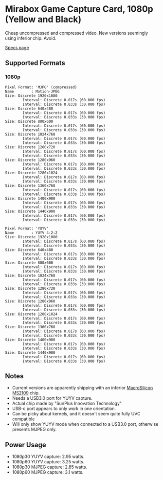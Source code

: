 # Mirabox Game Capture Card, 1080p (Yellow and Black)

Cheap uncompressed and compressed video. New versions seemingly using inferior chip. Avoid.

[Specs page](https://miraboxbuy.com/collections/capture-card/products/mirabox-game-capture-card-usb3-1-type-c-hdmi-capture-card-1080p-60fps-hd-audio-video-capture-device-camlink-for-ps4-switch-obs-youtube-live-streaming-and-recording-compatible-with-windows-mac-os-linux)

## Supported Formats

### 1080p

``` text
Pixel Format: 'MJPG' (compressed)
Name        : Motion-JPEG
Size: Discrete 1920x1080
        Interval: Discrete 0.017s (60.000 fps)
        Interval: Discrete 0.033s (30.000 fps)
Size: Discrete 640x480
        Interval: Discrete 0.017s (60.000 fps)
        Interval: Discrete 0.033s (30.000 fps)
Size: Discrete 800x600
        Interval: Discrete 0.017s (60.000 fps)
        Interval: Discrete 0.033s (30.000 fps)
Size: Discrete 1024x768
        Interval: Discrete 0.017s (60.000 fps)
        Interval: Discrete 0.033s (30.000 fps)
Size: Discrete 1280x720
        Interval: Discrete 0.017s (60.000 fps)
        Interval: Discrete 0.033s (30.000 fps)
Size: Discrete 1280x960
        Interval: Discrete 0.017s (60.000 fps)
        Interval: Discrete 0.033s (30.000 fps)
Size: Discrete 1280x1024
        Interval: Discrete 0.017s (60.000 fps)
        Interval: Discrete 0.033s (30.000 fps)
Size: Discrete 1360x768
        Interval: Discrete 0.017s (60.000 fps)
        Interval: Discrete 0.033s (30.000 fps)
Size: Discrete 1400x900
        Interval: Discrete 0.017s (60.000 fps)
        Interval: Discrete 0.033s (30.000 fps)
Size: Discrete 1440x900
        Interval: Discrete 0.017s (60.000 fps)
        Interval: Discrete 0.033s (30.000 fps)

Pixel Format: 'YUYV'
Name        : YUYV 4:2:2
Size: Discrete 1920x1080
        Interval: Discrete 0.017s (60.000 fps)
        Interval: Discrete 0.033s (30.000 fps)
Size: Discrete 640x480
        Interval: Discrete 0.017s (60.000 fps)
        Interval: Discrete 0.033s (30.000 fps)
Size: Discrete 800x600
        Interval: Discrete 0.017s (60.000 fps)
        Interval: Discrete 0.033s (30.000 fps)
Size: Discrete 1024x768
        Interval: Discrete 0.017s (60.000 fps)
        Interval: Discrete 0.033s (30.000 fps)
Size: Discrete 1280x720
        Interval: Discrete 0.017s (60.000 fps)
        Interval: Discrete 0.033s (30.000 fps)
Size: Discrete 1280x960
        Interval: Discrete 0.017s (60.000 fps)
        Interval: Discrete 0.033s (30.000 fps)
Size: Discrete 1280x1024
        Interval: Discrete 0.017s (60.000 fps)
        Interval: Discrete 0.033s (30.000 fps)
Size: Discrete 1360x768
        Interval: Discrete 0.017s (60.000 fps)
        Interval: Discrete 0.033s (30.000 fps)
Size: Discrete 1400x900
        Interval: Discrete 0.017s (60.000 fps)
        Interval: Discrete 0.033s (30.000 fps)
Size: Discrete 1440x900
        Interval: Discrete 0.017s (60.000 fps)
        Interval: Discrete 0.033s (30.000 fps)
```

## Notes

- Current versions are apparently shipping with an inferior [MacroSilicon MS2109](ms2109.md) chip.
- Needs a USB3.0 port for YUYV capture.
- Actual chip made by "SunPlus Innovation Technology"
- USB-c port appears to only work in one orientation.
- Can be picky about kernels, and it doesn't seem quite fully UVC compatible
- Will only show YUYV mode when connected to a USB3.0 port, otherwise presents MJPEG only.

## Power Usage

- 1080p30 YUYV capture: 2.95 watts.
- 1080p60 YUYV capture: 3.25 watts.
- 1080p30 MJPEG capture: 2.85 watts.
- 1080p60 MJPEG capture: 3.1 watts.

